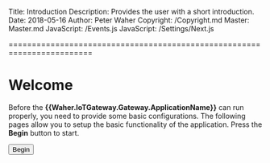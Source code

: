 ﻿Title: Introduction
Description: Provides the user with a short introduction.
Date: 2018-05-16
Author: Peter Waher
Copyright: /Copyright.md
Master: Master.md
JavaScript: /Events.js
JavaScript: /Settings/Next.js


========================================================================

Welcome
=============================

<form>

Before the **{{Waher.IoTGateway.Gateway.ApplicationName}}** can run properly, you need to provide some basic configurations. The following pages
allow you to setup the basic functionality of the application. Press the **Begin** button to start.

<button id='NextButton' type='button' onclick='Next()'>Begin</button>

</form>


